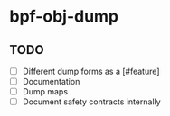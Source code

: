 # bpf-obj-dump

## TODO
- [ ] Different dump forms as a [#feature]
- [ ] Documentation
- [ ] Dump maps
- [ ] Document safety contracts internally
